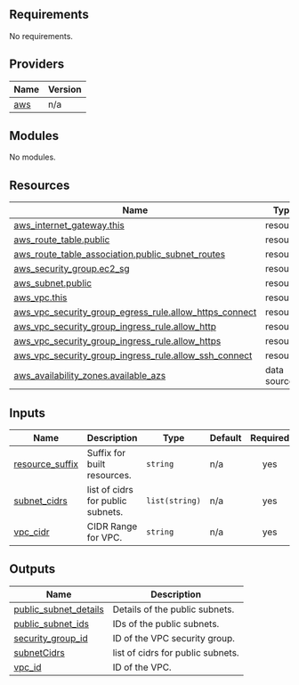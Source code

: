 ## Requirements

No requirements.

## Providers

| Name | Version |
|------|---------|
| <a name="provider_aws"></a> [aws](#provider\_aws) | n/a |

## Modules

No modules.

## Resources

| Name | Type |
|------|------|
| [aws_internet_gateway.this](https://registry.terraform.io/providers/hashicorp/aws/latest/docs/resources/internet_gateway) | resource |
| [aws_route_table.public](https://registry.terraform.io/providers/hashicorp/aws/latest/docs/resources/route_table) | resource |
| [aws_route_table_association.public_subnet_routes](https://registry.terraform.io/providers/hashicorp/aws/latest/docs/resources/route_table_association) | resource |
| [aws_security_group.ec2_sg](https://registry.terraform.io/providers/hashicorp/aws/latest/docs/resources/security_group) | resource |
| [aws_subnet.public](https://registry.terraform.io/providers/hashicorp/aws/latest/docs/resources/subnet) | resource |
| [aws_vpc.this](https://registry.terraform.io/providers/hashicorp/aws/latest/docs/resources/vpc) | resource |
| [aws_vpc_security_group_egress_rule.allow_https_connect](https://registry.terraform.io/providers/hashicorp/aws/latest/docs/resources/vpc_security_group_egress_rule) | resource |
| [aws_vpc_security_group_ingress_rule.allow_http](https://registry.terraform.io/providers/hashicorp/aws/latest/docs/resources/vpc_security_group_ingress_rule) | resource |
| [aws_vpc_security_group_ingress_rule.allow_https](https://registry.terraform.io/providers/hashicorp/aws/latest/docs/resources/vpc_security_group_ingress_rule) | resource |
| [aws_vpc_security_group_ingress_rule.allow_ssh_connect](https://registry.terraform.io/providers/hashicorp/aws/latest/docs/resources/vpc_security_group_ingress_rule) | resource |
| [aws_availability_zones.available_azs](https://registry.terraform.io/providers/hashicorp/aws/latest/docs/data-sources/availability_zones) | data source |

## Inputs

| Name | Description | Type | Default | Required |
|------|-------------|------|---------|:--------:|
| <a name="input_resource_suffix"></a> [resource\_suffix](#input\_resource\_suffix) | Suffix for built resources. | `string` | n/a | yes |
| <a name="input_subnet_cidrs"></a> [subnet\_cidrs](#input\_subnet\_cidrs) | list of cidrs for public subnets. | `list(string)` | n/a | yes |
| <a name="input_vpc_cidr"></a> [vpc\_cidr](#input\_vpc\_cidr) | CIDR Range for VPC. | `string` | n/a | yes |

## Outputs

| Name | Description |
|------|-------------|
| <a name="output_public_subnet_details"></a> [public\_subnet\_details](#output\_public\_subnet\_details) | Details of the public subnets. |
| <a name="output_public_subnet_ids"></a> [public\_subnet\_ids](#output\_public\_subnet\_ids) | IDs of the public subnets. |
| <a name="output_security_group_id"></a> [security\_group\_id](#output\_security\_group\_id) | ID of the VPC security group. |
| <a name="output_subnetCidrs"></a> [subnetCidrs](#output\_subnetCidrs) | list of cidrs for public subnets. |
| <a name="output_vpc_id"></a> [vpc\_id](#output\_vpc\_id) | ID of the VPC. |
